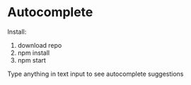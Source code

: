 # Autocomplete

Install:

1. download repo
2. npm install
3. npm start

Type anything in text input to see autocomplete suggestions


